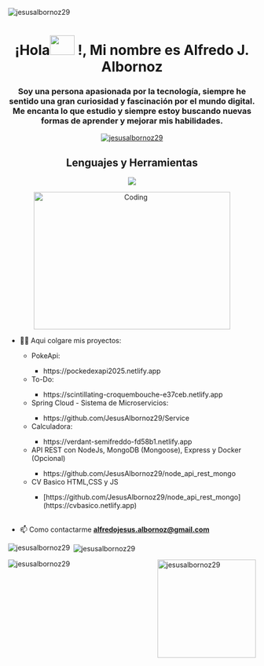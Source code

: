 <p align="left"> <img src="https://komarev.com/ghpvc/?username=jesusalbornoz29&label=Profile%20views&color=0e75b6&style=flat" alt="jesusalbornoz29" /> </p>


<h1 align="center">¡Hola<img src="https://user-images.githubusercontent.com/40578130/233377440-6e128900-f692-4ca4-912e-a10a9bf8018a.gif" height="40" width="50"> !, Mi nombre es Alfredo J. Albornoz</h1>
<h3 align="center">Soy una persona apasionada por la tecnología, siempre he sentido una gran curiosidad y fascinación por el mundo digital. Me encanta lo que estudio y siempre estoy buscando nuevas formas de aprender y mejorar mis habilidades.
</h3>


<p align="center"> <a href="https://github.com/ryo-ma/github-profile-trophy"><img src="https://github-profile-trophy.vercel.app/?username=jesusalbornoz29" alt="jesusalbornoz29" /></a> </p>



<h2 align="center"> Lenguajes y Herramientas</h2>
<p align="center"> 
  <a href="https://skillicons.dev"> 
    <img src="https://skillicons.dev/icons?i=git,atom,bash,docker,eclipse,figma,github,netlify,postman,jest,hibernate,powershell,selenium,gitlab,aws,ansible,azure,bootstrap,jquery,css,dotnet,html,java,spring,maven,js,react,babel,vite,webpack,idea,linux,mysql,nodejs,postgres,py,sass,stackoverflow,vscode,visualstudio,mongo,go" />
  </a>
</p>



<p align="center" >
  <img alt="Coding" width="400" height="280" src="https://user-images.githubusercontent.com/40578130/232103150-51cc994e-ae4c-4467-8a12-5dc76a632ca9.gif" style="vertical-align: middle;">
</p>




- 👨‍💻 Aqui colgare mis proyectos: 
  <ul type="circle">
    <li> PokeApi: </li>
      <ul>
        <li>https://pockedexapi2025.netlify.app</li>
      </ul>
    <li> To-Do: </li>
      <ul>
        <li>https://scintillating-croquembouche-e37ceb.netlify.app</li>
      </ul>
    <li>Spring Cloud - Sistema de Microservicios: </li>
      <ul>
        <li>https://github.com/JesusAlbornoz29/Service</li>
      </ul>
    <li> Calculadora: </li>
      <ul>
        <li>https://verdant-semifreddo-fd58b1.netlify.app</li>
      </ul>
    <li> API REST con NodeJs, MongoDB (Mongoose), Express y Docker (Opcional)</li>
      <ul>
        <li>https://github.com/JesusAlbornoz29/node_api_rest_mongo</li>
      </ul>
        <li> CV Basico HTML,CSS y JS</li>
      <ul>
        <li>[https://github.com/JesusAlbornoz29/node_api_rest_mongo](https://cvbasico.netlify.app)</li>
      </ul>
  </ul>

  </br>
- 📫 Como contactarme **alfredojesus.albornoz@gmail.com**


<div class="row">
  <div class="col-lg-4 col-md-4">
    <p><img align="left" src="https://github-readme-stats.vercel.app/api/top-langs?username=jesusalbornoz29&show_icons=true&locale=en&layout=compact" alt="jesusalbornoz29" /></p>
  </div>
  <div class="col-lg-4 col-md-4">
    <p>&nbsp;<img align="center" src="https://github-readme-stats.vercel.app/api?username=jesusalbornoz29&show_icons=true&locale=en" alt="jesusalbornoz29" /></p>
  </div>
  <div class="col-lg-4 col-md-4">
    <p><img align="left" src="https://github-readme-streak-stats.herokuapp.com/?user=jesusalbornoz29&" alt="jesusalbornoz29" /></p>
  </div>
</div>

<p><img align="right" 
src="https://blogs.sap.com/wp-content/uploads/2022/06/1325-code-fork-outline.gif" 
alt="jesusalbornoz29" height="200" /></p>



